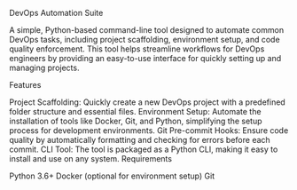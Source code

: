DevOps Automation Suite

A simple, Python-based command-line tool designed to automate common DevOps tasks, including project scaffolding, environment setup, and code quality enforcement. This tool helps streamline workflows for DevOps engineers by providing an easy-to-use interface for quickly setting up and managing projects.

Features

Project Scaffolding: Quickly create a new DevOps project with a predefined folder structure and essential files.
Environment Setup: Automate the installation of tools like Docker, Git, and Python, simplifying the setup process for development environments.
Git Pre-commit Hooks: Ensure code quality by automatically formatting and checking for errors before each commit.
CLI Tool: The tool is packaged as a Python CLI, making it easy to install and use on any system.
Requirements

Python 3.6+
Docker (optional for environment setup)
Git
